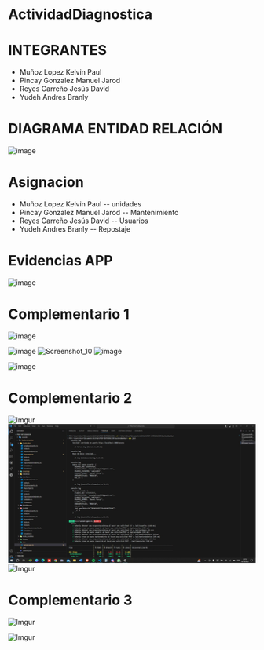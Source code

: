 # ActividadDiagnostica
 
# INTEGRANTES
* Muñoz Lopez Kelvin Paul
* Pincay Gonzalez Manuel Jarod
* Reyes Carreño Jesús David 
* Yudeh Andres Branly  

# DIAGRAMA ENTIDAD RELACIÓN
![image](https://github.com/AndresYudeh/ActividadDiagnostica/assets/103917223/805eed22-df02-43bd-bf4b-97b528a8823f)

# Asignacion
* Muñoz Lopez Kelvin Paul  -- unidades
* Pincay Gonzalez Manuel Jarod -- Mantenimiento
* Reyes Carreño Jesús David -- Usuarios
* Yudeh Andres Branly -- Repostaje

# Evidencias APP
![image](https://github.com/Manuel-Pincay/9noISP-MP/assets/103917223/04005dcf-d3f3-4967-9d06-953b6c8a95f8)

# Complementario 1 
![image](https://github.com/JesusDRC/PROY-INTEGRACION/assets/103917223/693830de-df7e-43af-bbd3-eb1ba825b5c5)

![image](https://github.com/JesusDRC/PROY-INTEGRACION/assets/103917223/b5d576a8-0f5f-4d83-89b9-3ed41647ef68)
![Screenshot_10](https://github.com/Manuel-Pincay/9noISP-MP/assets/103917223/ba8a61ab-53de-4743-8c76-ff117bfe6ed5)
![image](https://github.com/Manuel-Pincay/9noISP-MP/assets/103917223/0f6621ed-2b69-4246-a3c8-dc77b0371dc8)

![image](https://github.com/Manuel-Pincay/9noISP-MP/assets/103917223/e836f802-eda1-4a46-87f3-00e5f692f94a)


# Complementario 2

![Imgur](https://imgur.com/dPWu0wN)
![Alt text](1.jpeg)
![Imgur](https://imgur.com/1PkfT1i)

# Complementario 3

![Imgur](https://imgur.com/HmzwYI3)

![Imgur](https://imgur.com/udVOw2m)


